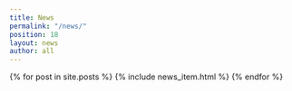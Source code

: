 ```yaml
---
title: News
permalink: "/news/"
position: 18
layout: news
author: all
---
```


{% for post in site.posts %}
  {% include news_item.html %}
{% endfor %}
